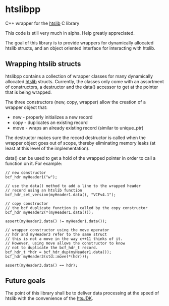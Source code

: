 htslibpp
=======
C++ wrapper for the [htslib](https://github.com/samtools/htslib) C library

This code is still very much in alpha.  Help greatly appreciated.

The goal of this library is to provide wrappers for dynamically
allocated htslib structs, and an object oriented interface for
interacting with htslib.

## Wrapping htslib structs

htslibpp contains a collection of wrapper classes for many dynamically
allocated [htslib](https://github.com/samtools/htslib) structs.
Currently, the classes only come with an assortment of constructors, a
destructor and the data() accessor to get at the pointer that is being
wrapped. 

The three constructors (new, copy, wrapper) allow the creation of a wrapper
object that:
- new - properly initializes a new record
- copy - duplicates an existing record
- move - wraps an already existing record (similar to unique_ptr)

The destructor makes sure the record destructor is called when the wrapper
object goes out of scope, thereby eliminating memory leaks (at least
at this level of the implementation).

data() can be used to get a hold of the wrapped pointer in order to call a
function on it.  For example:

    // new constructor
    bcf_hdr myHeader1("w");
    
    // use the data() method to add a line to the wrapped header
    // record using an htslib function
    bcf_hdr_set_version(myHeader1.data(), "VCFv4.1");
    
    // copy constructor
    // the bcf duplicate function is called by the copy constructor
    bcf_hdr myHeader2(*(myHeader1.data()));
    
    assert(myHeader2.data() != myHeader1.data());

    // wrapper constructor using the move operator
    // hdr and myHeader3 refer to the same struct
    // this is not a move in the way c++11 thinks of it.
    // However, using move allows the constructor to know
    // not to duplicate the bcf_hdr_t record.
    bcf_hdr_t *hdr = bcf_hdr_dup(myHeader1.data());
    bcf_hdr myHeader3(std::move(*(hdr)));

    assert(myHeader3.data() == hdr);
    

## Future goals

The point of this library shall be to deliver data processing at the speed of htslib with the convenience of the [htsJDK](https://github.com/samtools/htsjdk).




